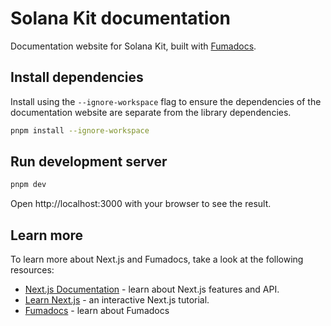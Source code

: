 # Solana Kit documentation

Documentation website for Solana Kit, built with [Fumadocs](<(https://github.com/fuma-nama/fumadocs)>).

## Install dependencies

Install using the `--ignore-workspace` flag to ensure the dependencies of the documentation website are separate from the library dependencies.

```bash
pnpm install --ignore-workspace
```

## Run development server

```bash
pnpm dev
```

Open http://localhost:3000 with your browser to see the result.

## Learn more

To learn more about Next.js and Fumadocs, take a look at the following
resources:

- [Next.js Documentation](https://nextjs.org/docs) - learn about Next.js
  features and API.
- [Learn Next.js](https://nextjs.org/learn) - an interactive Next.js tutorial.
- [Fumadocs](https://fumadocs.vercel.app) - learn about Fumadocs
